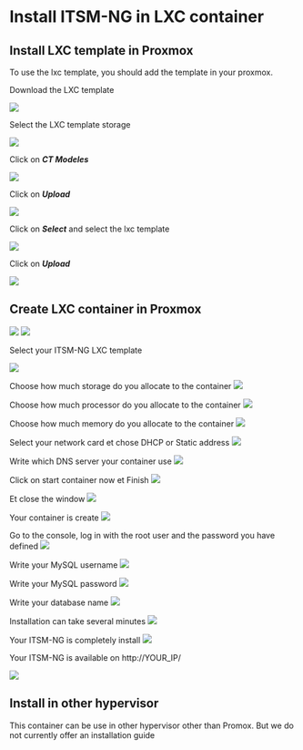 # Install ITSM-NG in LXC container

## Install LXC template in Proxmox

To use the lxc template, you should add the template in your proxmox.

Download the LXC template

![](img/lxc/step1.png)

Select the LXC template storage

![](img/lxc/step2.png)

Click on ***CT Modeles***

![](img/lxc/step3.png)

Click on ***Upload***

![](img/lxc/step4.png)

Click on ***Select*** and select the lxc template

![](img/lxc/step5.png)

Click on ***Upload***

![](img/lxc/step6.png)

## Create LXC container in Proxmox

![](img/lxc/step7.png)
![](img/lxc/step8.png)


Select your ITSM-NG LXC template 

![](img/lxc/step9.png)


Choose how much storage do you allocate to the container
![](img/lxc/step10.png)

Choose how much processor do you allocate to the container
![](img/lxc/step11.png)

Choose how much memory do you allocate to the container
![](img/lxc/step12.png)

Select your network card et chose DHCP or Static address
![](img/lxc/step13.png)

Write which DNS server your container use
![](img/lxc/step14.png)

Click on start container now et Finish
![](img/lxc/step15.png)

Et close the window
![](img/lxc/step16.png)

Your container is create
![](img/lxc/step17.png)

Go to the console, log in with the root user and the password you have defined
![](img/lxc/step18.png)

Write your MySQL username
![](img/lxc/step19.png)

Write your MySQL password
![](img/lxc/step20.png)

Write your database name
![](img/lxc/step21.png)

Installation can take several minutes
![](img/lxc/step22.png)

Your ITSM-NG is completely install
![](img/lxc/step23.png)

Your ITSM-NG is available on http://YOUR_IP/

![](img/lxc/step24.png)

## Install in other hypervisor
This container can be use in other hypervisor other than Promox. But we do not currently offer an installation guide